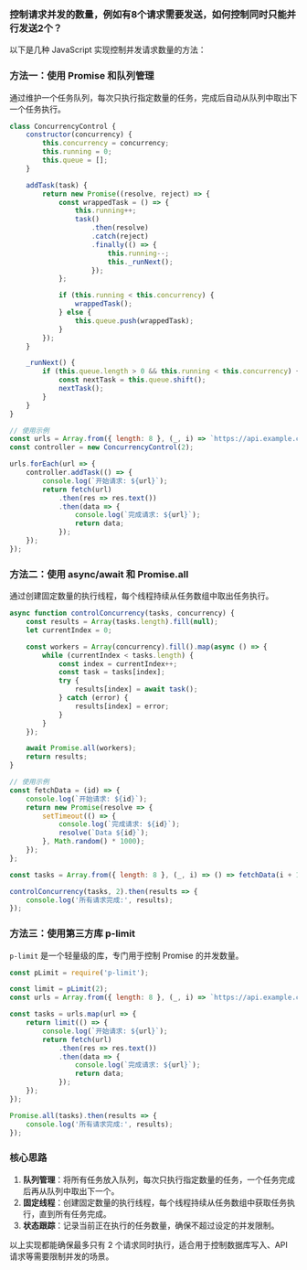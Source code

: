 ### 控制请求并发的数量，例如有8个请求需要发送，如何控制同时只能并行发送2个？

以下是几种 JavaScript 实现控制并发请求数量的方法：

### 方法一：使用 Promise 和队列管理
通过维护一个任务队列，每次只执行指定数量的任务，完成后自动从队列中取出下一个任务执行。

```js
class ConcurrencyControl {
    constructor(concurrency) {
        this.concurrency = concurrency;
        this.running = 0;
        this.queue = [];
    }

    addTask(task) {
        return new Promise((resolve, reject) => {
            const wrappedTask = () => {
                this.running++;
                task()
                    .then(resolve)
                    .catch(reject)
                    .finally(() => {
                        this.running--;
                        this._runNext();
                    });
            };

            if (this.running < this.concurrency) {
                wrappedTask();
            } else {
                this.queue.push(wrappedTask);
            }
        });
    }

    _runNext() {
        if (this.queue.length > 0 && this.running < this.concurrency) {
            const nextTask = this.queue.shift();
            nextTask();
        }
    }
}

// 使用示例
const urls = Array.from({ length: 8 }, (_, i) => `https://api.example.com/data/${i + 1}`);
const controller = new ConcurrencyControl(2);

urls.forEach(url => {
    controller.addTask(() => {
        console.log(`开始请求: ${url}`);
        return fetch(url)
            .then(res => res.text())
            .then(data => {
                console.log(`完成请求: ${url}`);
                return data;
            });
    });
});
```


### 方法二：使用 async/await 和 Promise.all
通过创建固定数量的执行线程，每个线程持续从任务数组中取出任务执行。

```js
async function controlConcurrency(tasks, concurrency) {
    const results = Array(tasks.length).fill(null);
    let currentIndex = 0;

    const workers = Array(concurrency).fill().map(async () => {
        while (currentIndex < tasks.length) {
            const index = currentIndex++;
            const task = tasks[index];
            try {
                results[index] = await task();
            } catch (error) {
                results[index] = error;
            }
        }
    });

    await Promise.all(workers);
    return results;
}

// 使用示例
const fetchData = (id) => {
    console.log(`开始请求: ${id}`);
    return new Promise(resolve => {
        setTimeout(() => {
            console.log(`完成请求: ${id}`);
            resolve(`Data ${id}`);
        }, Math.random() * 1000);
    });
};

const tasks = Array.from({ length: 8 }, (_, i) => () => fetchData(i + 1));

controlConcurrency(tasks, 2).then(results => {
    console.log('所有请求完成:', results);
}); 
```


### 方法三：使用第三方库 p-limit
`p-limit` 是一个轻量级的库，专门用于控制 Promise 的并发数量。

```js
const pLimit = require('p-limit');

const limit = pLimit(2);
const urls = Array.from({ length: 8 }, (_, i) => `https://api.example.com/data/${i + 1}`);

const tasks = urls.map(url => {
    return limit(() => {
        console.log(`开始请求: ${url}`);
        return fetch(url)
            .then(res => res.text())
            .then(data => {
                console.log(`完成请求: ${url}`);
                return data;
            });
    });
});

Promise.all(tasks).then(results => {
    console.log('所有请求完成:', results);
});
```


### 核心思路
1. **队列管理**：将所有任务放入队列，每次只执行指定数量的任务，一个任务完成后再从队列中取出下一个。
2. **固定线程**：创建固定数量的执行线程，每个线程持续从任务数组中获取任务执行，直到所有任务完成。
3. **状态跟踪**：记录当前正在执行的任务数量，确保不超过设定的并发限制。

以上实现都能确保最多只有 2 个请求同时执行，适合用于控制数据库写入、API 请求等需要限制并发的场景。
